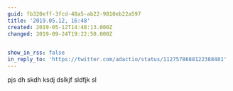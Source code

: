 ```yaml
---
guid: fb320eff-3fcd-48a5-ab22-9810eb22a597
title: '2019.05.12, 16:48'
created: 2019-05-12T14:48:13.000Z
changed: 2019-09-24T19:22:50.000Z


show_in_rss: false
in_reply_to: 'https://twitter.com/adactio/status/1127578688122388481'
---
```


pjs dh skdh ksdj dslkjf sldfjk sl
